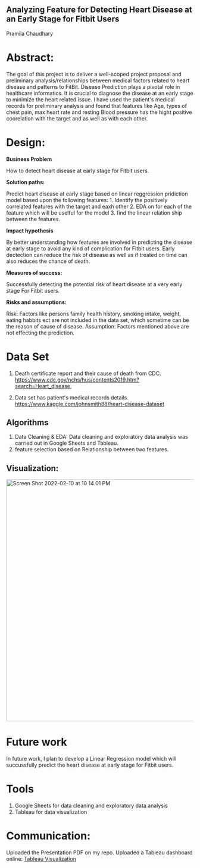 ## Analyzing Feature for Detecting Heart Disease at an Early Stage for Fitbit Users
Pramila Chaudhary

# Abstract:
The goal of this project is to deliver a well-scoped project proposal and preliminary analysis/relationships between 
medical factors related to heart disease and patterns to FitBit. Disease Prediction plays a pivotal role in healthcare informatics. 
It is crucial to diagnose the disease at an early stage to minimize the heart related issue. I have used the patient's medical records 
for preliminary analysis and found that features like Age, types of chest pain, max heart rate and resting Blood pressure has the hight 
positive coorelation with the target and as well as with each other.

# Design:

  **Business Problem**

  How to detect heart disease at early stage for Fitbit users.

  **Solution paths:**
  
  Predict heart disease at early stage based on linear reggression pridiction model based upon the following features:
    1. Identify the positively correlated features with the target and eaxh other
    2. EDA on for each of the feature which will be uselful for the model
    3. find the linear relation ship between the features.

  **Impact hypothesis**

   By better understanding how features are involved in predicting the disease at early stage to avoid any kind of complication for Fitbit users. 
   Early dectection can reduce the risk of disease as well as if treated on time can also reduces the chance of death.

  **Measures of success:**
   
   Successfully detecting the potential risk of heart disease at a very early stage For Fitbit users.

  **Risks and assumptions:**

  Risk: Factors like persons family health history, smoking intake, weight, eating habbits ect are not included in the data set, 
        which sometime can be the reason of cause of disease. 
  Assumption: Factors mentioned above are not effecting the prediction.

# Data Set

  1. Death certificate report and their cause of death from CDC.
  https://www.cdc.gov/nchs/hus/contents2019.htm?search=Heart_disease,
  
  2. Data set has patient's medical records details.
  https://www.kaggle.com/johnsmith88/heart-disease-dataset

## Algorithms

  1. Data Cleaning & EDA: Data cleaning and exploratory data analysis was carried out in Google Sheets and Tableau.
  2. feature selection based on Relationship between two features.
  
## Visualization:

  <img width="649" alt="Screen Shot 2022-02-10 at 10 14 01 PM" src="https://user-images.githubusercontent.com/89863226/153545749-cafbae53-71fe-405c-b2ff-e9945424945a.png">

# Future work

In future work, I plan to develop a Linear Regression model which will succussfully predict the heart disease at early stage for Fitbit users.


# Tools
  1. Google Sheets for data cleaning and exploratory data analysis
  2. Tableau for data visualization

# Communication:
  Uploaded the Presentation PDF on my repo.
  Uploaded a Tableau dashboard online: [Tableau Visualization](https://public.tableau.com/app/profile/pramila2473/viz/Heart_disease_Analysis/Dashboard4)
